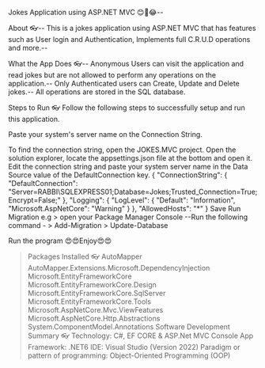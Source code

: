 Jokes Application using ASP.NET MVC 😊🤣😂--

About 👓--
This is a jokes application using ASP.NET MVC that has features such as User login and Authentication, Implements full C.R.U.D operations and more.--

What the App Does 👓--
Anonymous Users can visit the application and read jokes but are not allowed to perform any operations on the application.--
Only Authenticated users can Create, Update and Delete jokes.--
All operations are stored in the SQL database.

Steps to Run 👓
Follow the following steps to successfully setup and run this application.

Paste your system's server name on the Connection String.

To find the connection string, open the JOKES.MVC project.
Open the solution explorer, locate the appsettings.json file at the bottom and open it.
Edit the connection string and paste your system server name in the Data Source value of the DefaultConnection key.
{
  "ConnectionString": {
    "DefaultConnection": "Server=RABBI\\SQLEXPRESS01;Database=Jokes;Trusted_Connection=True;Encrypt=False;"
  },
  "Logging": {
    "LogLevel": {
      "Default": "Information",
      "Microsoft.AspNetCore": "Warning"
    }
  },
  "AllowedHosts": "*"
}
Save
Run Migration e.g
    > open your Package Manager Console
    --Run the following command -
    > Add-Migration
    > Update-Database
    
Run the program
😍😍Enjoy😍😍

> Packages Installed 👓
> AutoMapper
> AutoMapper.Extensions.Microsoft.DependencyInjection
> Microsoft.EntityFrameworkCore
> Microsoft.EntityFrameworkCore.Design
> Microsoft.EntityFrameworkCore.SqlServer
> Microsoft.EntityFrameworkCore.Tools
> Microsoft.AspNetCore.Mvc.ViewFeatures
> Microsoft.AspNetCore.Http.Abstractions
> System.ComponentModel.Annotations
> Software Development Summary 👓
> Technology: C#, EF CORE & ASP.Net MVC
> Console App Framework: .NET6
> IDE: Visual Studio (Version 2022)
Paradigm or pattern of programming: Object-Oriented Programming (OOP)
